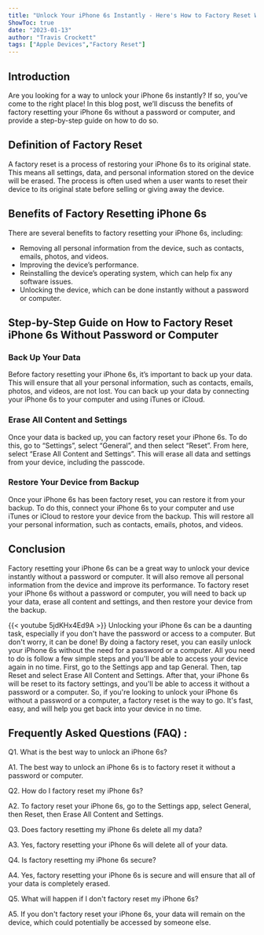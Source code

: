 ```yaml
---
title: "Unlock Your iPhone 6s Instantly - Here's How to Factory Reset Without Password or Computer!"
ShowToc: true 
date: "2023-01-13"
author: "Travis Crockett" 
tags: ["Apple Devices","Factory Reset"]
---
```

## Introduction
Are you looking for a way to unlock your iPhone 6s instantly? If so, you’ve come to the right place! In this blog post, we’ll discuss the benefits of factory resetting your iPhone 6s without a password or computer, and provide a step-by-step guide on how to do so. 

## Definition of Factory Reset
A factory reset is a process of restoring your iPhone 6s to its original state. This means all settings, data, and personal information stored on the device will be erased. The process is often used when a user wants to reset their device to its original state before selling or giving away the device. 

## Benefits of Factory Resetting iPhone 6s
There are several benefits to factory resetting your iPhone 6s, including:

* Removing all personal information from the device, such as contacts, emails, photos, and videos. 
* Improving the device’s performance. 
* Reinstalling the device’s operating system, which can help fix any software issues. 
* Unlocking the device, which can be done instantly without a password or computer. 

## Step-by-Step Guide on How to Factory Reset iPhone 6s Without Password or Computer

### Back Up Your Data
Before factory resetting your iPhone 6s, it’s important to back up your data. This will ensure that all your personal information, such as contacts, emails, photos, and videos, are not lost. You can back up your data by connecting your iPhone 6s to your computer and using iTunes or iCloud. 

### Erase All Content and Settings
Once your data is backed up, you can factory reset your iPhone 6s. To do this, go to “Settings”, select “General”, and then select “Reset”. From here, select “Erase All Content and Settings”. This will erase all data and settings from your device, including the passcode. 

### Restore Your Device from Backup
Once your iPhone 6s has been factory reset, you can restore it from your backup. To do this, connect your iPhone 6s to your computer and use iTunes or iCloud to restore your device from the backup. This will restore all your personal information, such as contacts, emails, photos, and videos. 

## Conclusion
Factory resetting your iPhone 6s can be a great way to unlock your device instantly without a password or computer. It will also remove all personal information from the device and improve its performance. To factory reset your iPhone 6s without a password or computer, you will need to back up your data, erase all content and settings, and then restore your device from the backup.

{{< youtube 5jdKHx4Ed9A >}} 
Unlocking your iPhone 6s can be a daunting task, especially if you don't have the password or access to a computer. But don't worry, it can be done! By doing a factory reset, you can easily unlock your iPhone 6s without the need for a password or a computer. All you need to do is follow a few simple steps and you'll be able to access your device again in no time. First, go to the Settings app and tap General. Then, tap Reset and select Erase All Content and Settings. After that, your iPhone 6s will be reset to its factory settings, and you'll be able to access it without a password or a computer. So, if you're looking to unlock your iPhone 6s without a password or a computer, a factory reset is the way to go. It's fast, easy, and will help you get back into your device in no time.

## Frequently Asked Questions (FAQ) :
Q1. What is the best way to unlock an iPhone 6s?

A1. The best way to unlock an iPhone 6s is to factory reset it without a password or computer. 

Q2. How do I factory reset my iPhone 6s?

A2. To factory reset your iPhone 6s, go to the Settings app, select General, then Reset, then Erase All Content and Settings.

Q3. Does factory resetting my iPhone 6s delete all my data?

A3. Yes, factory resetting your iPhone 6s will delete all of your data.

Q4. Is factory resetting my iPhone 6s secure?

A4. Yes, factory resetting your iPhone 6s is secure and will ensure that all of your data is completely erased.

Q5. What will happen if I don't factory reset my iPhone 6s?

A5. If you don't factory reset your iPhone 6s, your data will remain on the device, which could potentially be accessed by someone else.



